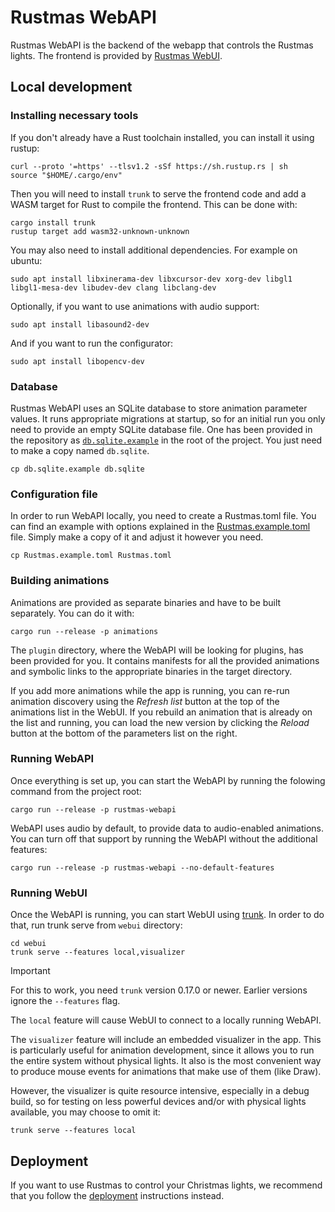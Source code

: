 Rustmas WebAPI
==============

Rustmas WebAPI is the backend of the webapp that controls the Rustmas lights. The frontend is
provided by [Rustmas WebUI](../webui/README.md).

Local development
-----------------

### Installing necessary tools

If you don't already have a Rust toolchain installed, you can install it using rustup:

```
curl --proto '=https' --tlsv1.2 -sSf https://sh.rustup.rs | sh
source "$HOME/.cargo/env"
```

Then you will need to install `trunk` to serve the frontend code and add 
a WASM target for Rust to compile the frontend. This can be done with:

```
cargo install trunk
rustup target add wasm32-unknown-unknown
```

You may also need to install additional dependencies. For example on ubuntu:

```
sudo apt install libxinerama-dev libxcursor-dev xorg-dev libgl1 libgl1-mesa-dev libudev-dev clang libclang-dev 
```

Optionally, if you want to use animations with audio support:

```
sudo apt install libasound2-dev
```

And if you want to run the configurator:

```
sudo apt install libopencv-dev 
```

### Database

Rustmas WebAPI uses an SQLite database to store animation parameter values. 
It runs appropriate migrations at startup, so for an initial run you only need
to provide an empty SQLite database file. One has been provided in the repository
as [`db.sqlite.example`](../db.sqlite.example) in the root of the project.
You just need to make a copy named `db.sqlite`.

```
cp db.sqlite.example db.sqlite
```

### Configuration file

In order to run WebAPI locally, you need to create a Rustmas.toml file.
You can find an example with options explained in the [Rustmas.example.toml](../Rustmas.example.toml) 
file. Simply make a copy of it and adjust it however you need.

```
cp Rustmas.example.toml Rustmas.toml
```

### Building animations

Animations are provided as separate binaries and have to be built separately.
You can do it with:

```
cargo run --release -p animations
```

The `plugin` directory, where the WebAPI will be looking for plugins, has been
provided for you. It contains manifests for all the provided animations and symbolic
links to the appropriate binaries in the target directory.

If you add more animations while the app is running, you can re-run animation
discovery using the *Refresh list* button at the top of the animations list
in the WebUI. If you rebuild an animation that is already on the list and running,
you can load the new version by clicking the *Reload* button at the bottom
of the parameters list on the right.

### Running WebAPI

Once everything is set up, you can start the WebAPI by running the folowing command
from the project root:

```
cargo run --release -p rustmas-webapi
```

WebAPI uses audio by default, to provide data to audio-enabled animations.
You can turn off that support by running the WebAPI without the additional
features:

```
cargo run --release -p rustmas-webapi --no-default-features
```

### Running WebUI

Once the WebAPI is running, you can start WebUI using [trunk](https://trunkrs.dev/).
In order to do that, run trunk serve from `webui` directory:

```
cd webui
trunk serve --features local,visualizer
```

> [!IMPORTANT]
> For this to work, you need `trunk` version 0.17.0 or newer. Earlier versions
> ignore the `--features` flag.

The `local` feature will cause WebUI to connect to a locally running WebAPI. 

The `visualizer` feature will include an embedded visualizer in the app.
This is particularly useful for animation development, since it allows you to
run the entire system without physical lights. It also is the most convenient
way to produce mouse events for animations that make use of them (like Draw).

However, the visualizer is quite resource intensive, especially in a debug build, 
so for testing on less powerful devices and/or with physical lights available, 
you may choose to omit it:

```
trunk serve --features local
```

Deployment
----------

If you want to use Rustmas to control your Christmas lights, we recommend that you follow
the [deployment](DEPLOYMENT.md) instructions instead.
